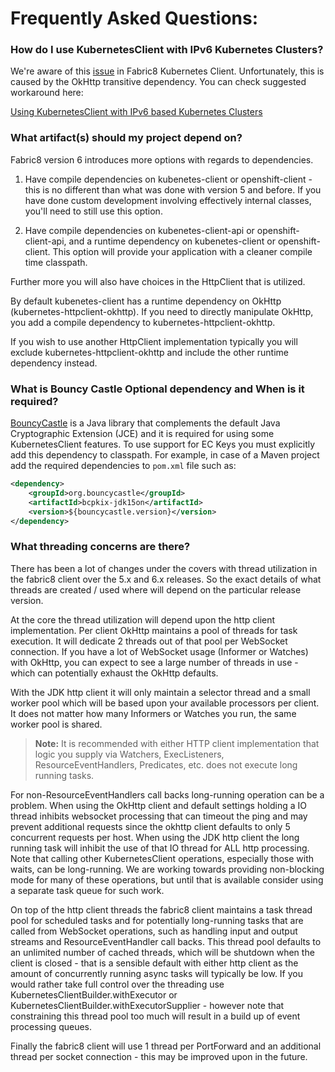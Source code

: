 # Frequently Asked Questions:

### How do I use KubernetesClient with IPv6 Kubernetes Clusters?
We're aware of this [issue](https://github.com/fabric8io/kubernetes-client/issues/2632) in Fabric8 Kubernetes Client. Unfortunately, this is caused by the OkHttp transitive dependency. You can check suggested workaround here:

[Using KubernetesClient with IPv6 based Kubernetes Clusters](./KubernetesClientWithIPv6Clusters.md)

### What artifact(s) should my project depend on?
Fabric8 version 6 introduces more options with regards to dependencies.

1. Have compile dependencies on kubenetes-client or openshift-client - this is no different than what was done with version 5 and before.  If you have done custom development involving effectively internal classes, you'll need to still use this option.

2. Have compile dependencies on kubenetes-client-api or openshift-client-api, and a runtime dependency on kubenetes-client or openshift-client.  This option will provide your application with a cleaner compile time classpath.

Further more you will also have choices in the HttpClient that is utilized.  

By default kubenetes-client has a runtime dependency on OkHttp (kubernetes-httpclient-okhttp).  If you need to directly manipulate OkHttp, you add a compile dependency to kubernetes-httpclient-okhttp.  

If you wish to use another HttpClient implementation typically you will exclude kubernetes-httpclient-okhttp and include the other runtime dependency instead.

### What is Bouncy Castle Optional dependency and When is it required?
[BouncyCastle](https://bouncycastle.org/) is a Java library that complements the default Java Cryptographic Extension (JCE) and it is required for using some KubernetesClient features. To use support for EC Keys you must explicitly add this dependency to classpath. For example, in case of a Maven project add the required dependencies to `pom.xml` file such as:
```xml
<dependency>
    <groupId>org.bouncycastle</groupId>
    <artifactId>bcpkix-jdk15on</artifactId>
    <version>${bouncycastle.version}</version>
</dependency>
```

### What threading concerns are there?

There has been a lot of changes under the covers with thread utilization in the fabric8 client over the 5.x and 6.x releases.  So the exact details of what threads are created / used where will depend on the particular release version.

At the core the thread utilization will depend upon the http client implementation.  Per client OkHttp maintains a pool of threads for task execution.  It will dedicate 2 threads out of that pool per WebSocket connection.  If you have a lot of WebSocket usage (Informer or Watches) with OkHttp, you can expect to see a large number of threads in use - which can potentially exhaust the OkHttp defaults.

With the JDK http client it will only maintain a selector thread and a small worker pool which will be based upon your available processors per client.  It does not matter how many Informers or Watches you run, the same worker pool is shared.

> **Note:** It is recommended with either HTTP client implementation that logic you supply via Watchers, ExecListeners, ResourceEventHandlers, Predicates, etc. does not execute long running tasks. 

For non-ResourceEventHandlers call backs long-running operation can be a problem.  When using the OkHttp client and default settings holding a IO thread inhibits websocket processing that can timeout the ping and may prevent additional requests since the okhttp client defaults to only 5 concurrent requests per host.  When using the JDK http client the long running task will inhibit the use of that IO thread for ALL http processing.  Note that calling other KubernetesClient operations, especially those with waits, can be long-running.  We are working towards providing non-blocking mode for many of these operations, but until that is available consider using a separate task queue for such work.

On top of the http client threads the fabric8 client maintains a task thread pool for scheduled tasks and for potentially long-running tasks that are called from WebSocket operations, such as handling input and output streams and ResourceEventHandler call backs.  This thread pool defaults to an unlimited number of cached threads, which will be shutdown when the client is closed - that is a sensible default with either http client as the amount of concurrently running async tasks will typically be low.  If you would rather take full control over the threading use KubernetesClientBuilder.withExecutor or KubernetesClientBuilder.withExecutorSupplier - however note that constraining this thread pool too much will result in a build up of event processing queues.

Finally the fabric8 client will use 1 thread per PortForward and an additional thread per socket connection - this may be improved upon in the future.
